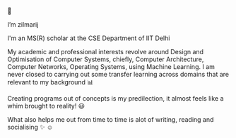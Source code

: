  👋 
 
I’m zilmarij

I'm an MS(R) scholar at the CSE Department of IIT Delhi

My academic and professional interests revolve around Design and Optimisation of Computer Systems, chiefly, Computer Architecture, Computer Networks, Operating Systems, using Machine Learning. I am never closed to carrying out some transfer learning across domains that are relevant to my background  :bar_chart:


Creating programs out of concepts is my predilection, it almost feels like a whim brought to reality! :smiley:

What also helps me out from time to time is alot of writing, reading and socialising :sparkles: :relaxed:

<!---
zilmarij/zilmarij is a ✨ special ✨ repository because its `README.md` (this file) appears on your GitHub profile.
You can click the Preview link to take a look at your changes.
--->
